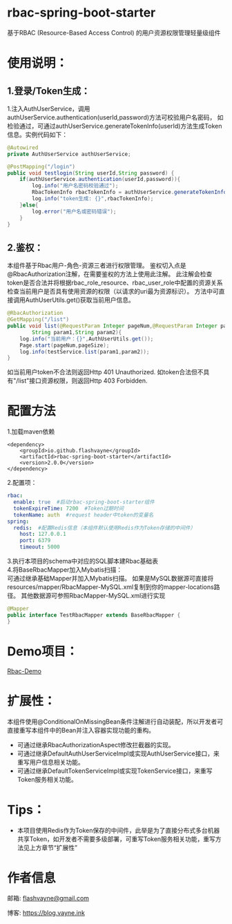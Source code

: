 

# rbac-spring-boot-starter

基于RBAC (Resource-Based Access Control) 的用户资源权限管理轻量级组件

# 使用说明：

## 1.登录/Token生成：
1.注入AuthUserService，调用authUserService.authentication(userId,password)方法可校验用户名密码，
如检验通过，可通过authUserService.generateTokenInfo(userId)方法生成Token信息。实例代码如下：
```java
@Autowired
private AuthUserService authUserService;

@PostMapping("/login")
public void testlogin(String userId,String password) {
    if(authUserService.authentication(userId,password)){
        log.info("用户名密码校验通过");
        RbacTokenInfo rbacTokenInfo = authUserService.generateTokenInfo(userId);
        log.info("token生成: {}",rbacTokenInfo);
    }else{
        log.error("用户名或密码错误");
    }
}
```

## 2.鉴权：
本组件基于Rbac用户-角色-资源三者进行权限管理。
鉴权切入点是@RbacAuthorization注解，在需要鉴权的方法上使用此注解。
此注解会检查token是否合法并将根据rbac_role_resource、rbac_user_role中配置的资源关系检查当前用户是否具有使用资源的权限（以请求的uri最为资源标识）。
方法中可直接调用AuthUserUtils.get()获取当前用户信息。
```java
@RbacAuthorization
@GetMapping("/list")
public void list(@RequestParam Integer pageNum,@RequestParam Integer pageSize,
        String param1,String param2){
    log.info("当前用户：{}",AuthUserUtils.get());
    Page.start(pageNum,pageSize);
    log.info(testService.list(param1,param2));
}
```
如当前用户token不合法则返回Http 401 Unauthorized.
如token合法但不具有"/list"接口资源权限，则返回Http 403 Forbidden.


# 配置方法
1.加载maven依赖
```pom
<dependency>
    <groupId>io.github.flashvayne</groupId>
    <artifactId>rbac-spring-boot-starter</artifactId>
    <version>2.0.0</version>
</dependency>
```
2.配置项：
```yml
rbac:
  enable: true  #启动rbac-spring-boot-starter组件
  tokenExpireTime: 7200  #Token过期时间
  tokenName: auth  #request header中token的变量名
spring:
  redis:  #配置Redis信息（本组件默认使用Redis作为Token存储的中间件）
    host: 127.0.0.1
    port: 6379
    timeout: 5000
```
3.执行本项目的schema中对应的SQL脚本建Rbac基础表  
4.将BaseRbacMapper加入Mybatis扫描：  
可通过继承基础Mapper并加入Mybatis扫描。
如果是MySQL数据源可直接将resources/mapper/RbacMapper-MySQL.xml复制到你的mapper-locations路径。
其他数据源可参照RbacMapper-MySQL.xml进行实现
```java
@Mapper
public interface TestRbacMapper extends BaseRbacMapper {
}
```

# Demo项目：
[Rbac-Demo](https://github.com/flashvayne/rbac-demo)

# 扩展性：
本组件使用@ConditionalOnMissingBean条件注解进行自动装配，所以开发者可直接重写本组件中的Bean并注入容器实现功能的重构。
+ 可通过继承RbacAuthorizationAspect修改拦截器的实现。
+ 可通过继承DefaultAuthUserServiceImpl或实现AuthUserService接口，来重写用户信息相关功能。
+ 可通过继承DefaultTokenServiceImpl或实现TokenService接口，来重写Token服务相关功能。

# Tips：
+ 本项目使用Redis作为Token保存的中间件，此举是为了直接分布式多台机器共享Token，如开发者不需要多级部署，可重写Token服务相关功能，重写方法见上方章节“扩展性”

# 作者信息
邮箱: flashvayne@gmail.com

博客: https://blog.vayne.ink
